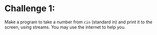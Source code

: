 # Challenge 1:

Make a program to take a number from `cin` (standard in) and print it to the screen, using streams.
You may use the internet to help you.

